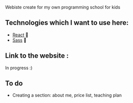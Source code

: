 Webiste create for my own programming school for kids

## Technologies which I want to use here:

* [React](https://reactjs.org/) :speedboat:
* [Sass](https://sass-lang.com/) :helicopter:


## Link to the website : 

In progress :)

## To do

* Creating a section: about me, price list, teaching plan